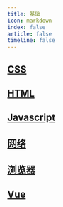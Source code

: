 ```yaml
---
title: 基础
icon: markdown
index: false
article: false
timeline: false
---
```


## [CSS](/study/CSS/水平垂直居中.md)

## [HTML](/study/HTML/语义化与SEO.md)

## [Javascript](/study/Javascript/数据类型.md)

## [网络](/study/网络/三次握手与四次挥手.md)

## [浏览器](/study/浏览器/输入URL过程.md)

## [Vue](/study/vue/入口分析.md)
